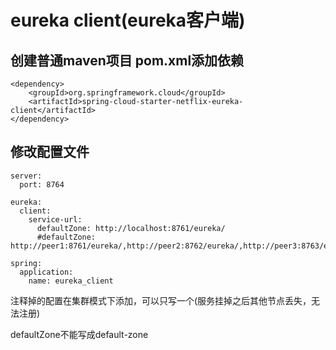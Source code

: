 # eureka client(eureka客户端)

## 创建普通maven项目 pom.xml添加依赖

    <dependency>
        <groupId>org.springframework.cloud</groupId>
        <artifactId>spring-cloud-starter-netflix-eureka-client</artifactId>
    </dependency>
 
## 修改配置文件

    server:
      port: 8764
    
    eureka:
      client:
        service-url:
          defaultZone: http://localhost:8761/eureka/
          #defaultZone: http://peer1:8761/eureka/,http://peer2:8762/eureka/,http://peer3:8763/eureka/
    
    spring:
      application:
        name: eureka_client
        
注释掉的配置在集群模式下添加，可以只写一个(服务挂掉之后其他节点丢失，无法注册)

defaultZone不能写成default-zone